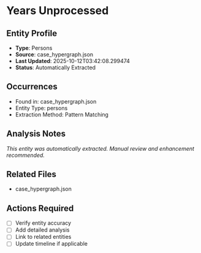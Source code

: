# Years Unprocessed

## Entity Profile
- **Type**: Persons
- **Source**: case_hypergraph.json
- **Last Updated**: 2025-10-12T03:42:08.299474
- **Status**: Automatically Extracted

## Occurrences
- Found in: case_hypergraph.json
- Entity Type: persons
- Extraction Method: Pattern Matching

## Analysis Notes
*This entity was automatically extracted. Manual review and enhancement recommended.*

## Related Files
- case_hypergraph.json

## Actions Required
- [ ] Verify entity accuracy
- [ ] Add detailed analysis
- [ ] Link to related entities
- [ ] Update timeline if applicable

